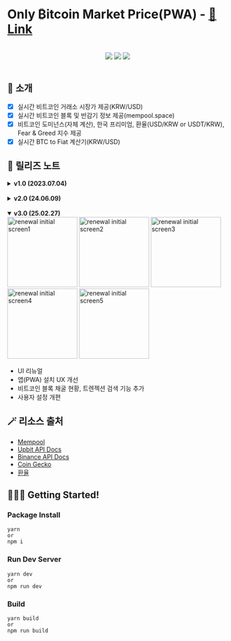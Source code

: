 # Only ₿itcoin Market Price(PWA) - [🔗 Link](https://btc-price.web.app/)

<br>
<div align="center">
	<img src="https://img.shields.io/badge/React-61DAFB?style=for-the-badge&logo=React&logoColor=white">
	<img src="https://img.shields.io/badge/TypeScript-3178C6?style=for-the-badge&logo=TypeScript&logoColor=white">
	<img src="https://img.shields.io/badge/Firebase-FFCA28?style=for-the-badge&logo=Firebase&logoColor=white">
</div>

<br>

## 👻 소개

- [x] 실시간 비트코인 거래소 시장가 제공(KRW/USD)
- [x] 실시간 비트코인 블록 및 반감기 정보 제공(mempool.space)
- [x] 비트코인 도미넌스(자체 계산), 한국 프리미엄, 환율(USD/KRW or USDT/KRW), Fear & Greed 지수 제공
- [x] 실시간 BTC to Fiat 계산기(KRW/USD)

## 📸 릴리즈 노트

<details>
    <summary><b>v1.0 (2023.07.04)</b></summary>
    <div markdown="1">
        <img src="https://github.com/macjjuni/only-bitcoin/assets/38034518/8b7a18eb-822a-491e-a9d6-0451f149ac39" width="160" alt="btc-price initial screen1">
        <img src="https://github.com/macjjuni/only-bitcoin/assets/38034518/9ae8ffa1-b13e-4c5a-a5f4-3644bedccdc5" width="160" alt="btc-price initial screen1">
        <img src="https://github.com/macjjuni/only-bitcoin/assets/38034518/a586d2af-6f78-409d-a2af-572a6e87cf02" width="160" alt="btc-price initial screen1">

- 실시간 비트코인 거래소 시장가 제공(KRW/USD)
- 실시간 BTC to Fiat 계산기(KRW/USD)
- 비트코인 도미넌스(자체 계산), 한국 프리미엄, 환율(USD/KRW or USDT/KRW), Fear & Greed 지수 제공
- 세부 설정 기능 제공
    </div>
</details>

<br>

<details>
    <summary><b>v2.0 (24.06.09)</b></summary>
    <div markdown="1">
        <img src="https://github.com/user-attachments/assets/e42cf386-bddd-4c82-8f6b-9d4f8d6a7101" width="160" alt="migrate btc-price initial screen1">
        <img src="https://github.com/user-attachments/assets/67b524f6-38fa-4f3b-861f-d89691742fe3" width="160" alt="migrate btc-price initial screen2">
        <img src="https://github.com/user-attachments/assets/cfd28b84-4fa4-4c55-97fb-dbbb00edfcd2" width="160" alt="migrate btc-price initial screen3">
        <img src="https://github.com/user-attachments/assets/aa2f037a-bf1f-486c-ae37-e22c7224729f" width="160" alt="migrate btc-price initial screen4">
        <img src="https://github.com/user-attachments/assets/e0a5c79e-f2c0-4268-beaf-5135b4f41c50" width="160" alt="migrate btc-price initial screen5">
        <img src="https://github.com/user-attachments/assets/91917eaf-1c15-4de8-bdfb-654751b06866" width="160" alt="migrate btc-price initial screen6">

- 페이지 분리(대시보드/계산기/블록 현황/프리미엄)
- 비트코인 반감기 정보 추가
- 설정 기능 간소화
    </div>
</details>

<br>

<details open>
    <summary><b>v3.0 (25.02.27)</b></summary>
    <div markdown="1">
        <img src="https://github.com/user-attachments/assets/27749e41-21ec-4090-8c97-987eca1f01f5" width="160" alt="renewal initial screen1">
        <img src="https://github.com/user-attachments/assets/9d56d30b-665e-4f7a-8fda-536ee1b942cc" width="160" alt="renewal initial screen2">
        <img src="https://github.com/user-attachments/assets/9af52a3f-7166-4133-bfbf-10f34b00212f" width="160" alt="renewal initial screen3">
        <img src="https://github.com/user-attachments/assets/45821ad8-7d29-46d3-84b1-357f9e4d83b9" width="160" alt="renewal initial screen4">
        <img src="https://github.com/user-attachments/assets/b9331bab-1b57-43ba-8b0e-fb24b6016dcd" width="160" alt="renewal initial screen5">

- UI 리뉴얼
- 앱(PWA) 설치 UX 개선
- 비트코인 블록 채굴 현황, 트렌젝션 검색 기능 추가
- 사용자 설정 개편
    </div>
</details>


## 🪄 리소스 출처

- [Mempool](https://mempool.space)
- [Upbit API Docs](https://upbit.com/open_api_agreement)
- [Binance API Docs](https://binance-docs.github.io/apidocs/spot/en/#introduction)
- [Coin Gecko](https://www.coingecko.com/ko/api/documentation)
- [환율](https://github.com/fawazahmed0/exchange-api)

## 🏃🏻‍♂️ Getting Started!

### Package Install

```
yarn
or
npm i
```

### Run Dev Server

```
yarn dev
or
npm run dev
```

### Build

```
yarn build
or
npm run build
```
